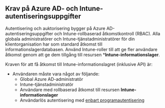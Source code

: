 <!-- This include is part of the Intune Data Warehouse documentation. -->

## <a name="azure-ad-and-intune-credential-requirements"></a>Krav på Azure AD- och Intune-autentiseringsuppgifter

Autentisering och auktorisering bygger på Azure AD-autentiseringsuppgifter och Intune-rollbaserad åtkomstkontroll (RBAC). Alla globala administratörer och Intune-tjänstadministratörer för din klientorganisation har som standard åtkomst till informationslagerdatabasen. Använd Intune-roller till att ge fler användare åtkomst genom att ge dem tillgång till resursen ***Intune-informationslager**.

Kraven för att få åtkomst till Intune-informationslagret (inklusive API) är:

  -  Användaren måste vara något av följande:
      -  Global Azure AD-administratör
      -  Intune-tjänstadministratör
      -  Användare med rollbaserad åtkomst till resursen **Intune-informationslager**
      -  Användarlös autentisering med [enbart programautentisering](../data-warehouse-app-only-auth.md) 